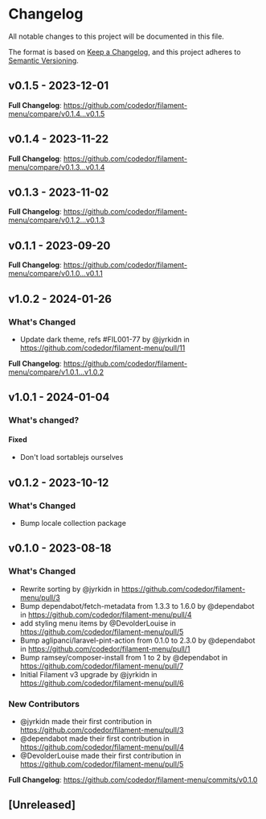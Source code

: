 # Changelog

All notable changes to this project will be documented in this file.

The format is based on [Keep a Changelog](https://keepachangelog.com/en/1.0.0/),
and this project adheres to [Semantic Versioning](https://semver.org/spec/v2.0.0.html).

## v0.1.5 - 2023-12-01

**Full Changelog**: https://github.com/codedor/filament-menu/compare/v0.1.4...v0.1.5

## v0.1.4 - 2023-11-22

**Full Changelog**: https://github.com/codedor/filament-menu/compare/v0.1.3...v0.1.4

## v0.1.3 - 2023-11-02

**Full Changelog**: https://github.com/codedor/filament-menu/compare/v0.1.2...v0.1.3

## v0.1.1 - 2023-09-20

**Full Changelog**: https://github.com/codedor/filament-menu/compare/v0.1.0...v0.1.1

## v1.0.2 - 2024-01-26

### What's Changed

* Update dark theme, refs #FIL001-77 by @jyrkidn in https://github.com/codedor/filament-menu/pull/11

**Full Changelog**: https://github.com/codedor/filament-menu/compare/v1.0.1...v1.0.2

## v1.0.1 - 2024-01-04

### What's changed?

#### Fixed

- Don't load sortablejs ourselves

## v0.1.2 - 2023-10-12

### What's Changed

- Bump locale collection package

## v0.1.0 - 2023-08-18

### What's Changed

- Rewrite sorting by @jyrkidn in https://github.com/codedor/filament-menu/pull/3
- Bump dependabot/fetch-metadata from 1.3.3 to 1.6.0 by @dependabot in https://github.com/codedor/filament-menu/pull/4
- add styling menu items by @DevolderLouise in https://github.com/codedor/filament-menu/pull/5
- Bump aglipanci/laravel-pint-action from 0.1.0 to 2.3.0 by @dependabot in https://github.com/codedor/filament-menu/pull/1
- Bump ramsey/composer-install from 1 to 2 by @dependabot in https://github.com/codedor/filament-menu/pull/7
- Initial Filament v3 upgrade by @jyrkidn in https://github.com/codedor/filament-menu/pull/6

### New Contributors

- @jyrkidn made their first contribution in https://github.com/codedor/filament-menu/pull/3
- @dependabot made their first contribution in https://github.com/codedor/filament-menu/pull/4
- @DevolderLouise made their first contribution in https://github.com/codedor/filament-menu/pull/5

**Full Changelog**: https://github.com/codedor/filament-menu/commits/v0.1.0

## [Unreleased]
